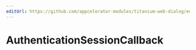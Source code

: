 ```yaml
---
editUrl: https://github.com/appcelerator-modules/titanium-web-dialog/edit/master/apidoc/AuthenticationSession.yml
---
```

# AuthenticationSessionCallback

<TypeHeader/>

<ApiDocs/>
